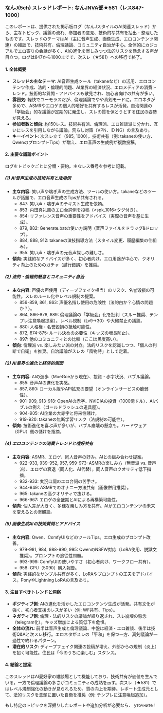 ### なんJ(5ch) スレッドレポート: なんJNVA部★581（レス847-1000）

このレポートは、提供された掲示板ログ（なんJスタイルのAI関連スレッド）から、主なトピック、議論の流れ、参加者の意見、技術的な共有を抽出・整理したものです。スレッドのテーマはAI（主に音声生成、画像生成、エロコンテンツ関連）の雑談で、技術共有、倫理議論、コミュニティ自治が中心。全体的にカジュアルでエロ寄りの会話が多く、AIの進化を楽しみつつ法的リスクを懸念する声が目立つ。ログは847から1000までで、次スレ（★581）への移行で終了。

#### 1. 全体概要
- **スレッドの主なテーマ**: AI音声生成ツール（takaneなど）の活用、エロコンテンツ作成、法的・倫理的問題、AI業界の経済状況、エロメディアの消費トレンド。技術的な質問・アドバイスも散見され、初心者向けの共有が多い。
- **雰囲気**: 軽快でユーモラスだが、倫理議論でやや真剣モードに。エロネタが多めで、ASMRやエロゲの個人的嗜好を共有するレスが活発。自治関連の「学級会」的な議論が定期的に発生し、スレの質を保とうとする住民の姿勢が見える。
- **参加者数と傾向**: 約150レス。技術共有派、倫理派、エロ雑談派に分かれ、互いにレスを引用しながら議論。荒らし対策（VPN、ID NG）の言及あり。
- **キーイベント**: 次スレ立て（985, 1000）。技術共有（例: takaneの使い方、QwenのプロンプトTips）が増え、エロ音声の生成例が複数投稿。

#### 2. 主要な議論ポイント
ログをトピックごとに分類・要約。主なレス番号を参考に記載。

##### (1) AI音声生成の技術共有と活用例
- **主な内容**: 笑い声や喘ぎ声の生成方法、ツールの使い方。takaneなどのツールが話題で、エロ音声生成のTipsが共有される。
  - 847: 笑い声・喘ぎ声のテキスト生成を依頼。
  - 853: 内田真礼風のエロ台詞例を投稿（<spk_1016>タグ付き）。
  - 854: リファレンス音声の重要性をアドバイス（実際の音声を基に生成）。
  - 879, 882: Generate.batの使い方説明（音声ファイルをドラッグ&ドロップ）。
  - 884, 888, 912: takaneの演技指導方法（スタイル変更、履歴編集の仕組み）。
  - 955: 笑い声・喘ぎ声の元音声探しの難しさ。
- **傾向**: 実践的なアドバイスが多く、初心者向け。エロ用途が中心で、クオリティ向上のためのガチャ（試行錯誤）を推奨。

##### (2) 法的・倫理的懸念とコミュニティ自治
- **主な内容**: 声優の声使用（ディープフェイク相当）のリスク、名誉毀損の可能性。スレのルール化やレベル規制の提案。
  - 856-859, 861, 863: 声優名指し使用の危険性（法的白か？心情の問題か？）。
  - 864, 866-878, 889: 倫理議論の「学級会」化を批判（スルー推奨、テンプレ注意喚起提案）。レベル規制（Lv9→30）や大砲禁止の議論。
  - 880: 人格権・名誉毀損の抵触可能性。
  - 872, 874-875: ルール決めの必要性（キッズの増長防止）。
  - 897: 他のコミュニティとの比較（ここは民度高い）。
- **傾向**: 倫理派 vs. 楽しみたい派の対立。法的リスクを認識しつつ、「個人の判断で自衛」を推奨。自治議論がスレの「風物詩」として定着。

##### (3) AI業界の進化と経済的側面
- **主な内容**: AIの進歩（MoeGoeから現在）、投資・赤字状況、バブル議論。
  - 855: 音声AIの進化を実感。
  - 857, 860: ローカル版やAPI拡充の要望（オンラインサービスの脆弱性）。
  - 901-909, 913-918: OpenAIの赤字、NVIDIAの投資（1000億ドル）、AIバブルの例え（ゴールドラッシュの道具屋）。
  - 904-905: AI企業の大赤字と将来性賭け。
  - 919-920: takaneの無断学習リスク（法規制の可能性）。
- **傾向**: 技術進化を喜ぶ声が多いが、バブル崩壊の懸念も。ハードウェア（GPU）側の儲けを指摘。

##### (4) エロコンテンツの消費トレンドと嗜好共有
- **主な内容**: ASMR、エロゲ、同人音声の好み。AIとの組み合わせ提案。
  - 922-933, 939-952, 957, 959-973: ASMRの楽しみ方（無音派 vs. 音声派）、エロゲの衰退（同人化、AI代替）。同人音声のクオリティ低下指摘。
  - 932-933: 実況口調のエロ台詞の苦手さ。
  - 944-949: ASMRでのオナニー方法共有（画像併用推奨）。
  - 965: takaneの高クオリティで抜ける。
  - 966-967: エロゲの全盛期とAIによる再構築可能性。
- **傾向**: 個人差が大きく、多様な楽しみ方を共有。AIがエロコンテンツの未来を変えるとの楽観論。

##### (5) 画像生成AIの技術質問とアドバイス
- **主な内容**: Qwen、ComfyUIなどのツールTips。エロ生成のプロンプト改善。
  - 979-981, 984, 988-990, 995: QwenのNSFW対応（LoRA使用、脱獄文推奨）。プロンプトの追従性問題。
  - 993-999: ComfyUIの使いやすさ（初心者向け、ワークフロー共有）。
  - 958: GPU（5090）購入報告。
- **傾向**: 実践的なサンプル共有が多く、LoRAやプロンプトの工夫をアドバイス。PonyやLightning LoRAの言及あり。

#### 3. 注目すべきトレンドと洞察
- **ポジティブ側**: AIの進化を活かしたエロコンテンツ生成が活発。共有文化が強く、初心者支援のレスが多い（例: WF共有、Tips）。
- **ネガティブ側**: 倫理・法的リスクの議論が繰り返され、スレ崩壊の懸念（telegram化）。キッズ増加による質低下を危惧。
- **全体の流れ**: 前半は音声生成と倫理議論、中盤は経済・エロ雑談、後半は技術Q&Aと次スレ移行。エロネタがスレの「平和」を保つ一方、真剣議論が一過性で終わるパターン。
- **潜在的リスク**: ディープフェイク関連の投稿が増え、外部からの規制（炎上）を招く可能性。住民は「今のうちに楽しむ」スタンス。

#### 4. 結論と提案
このスレッドはAI愛好家の雑談場として機能しており、技術共有が価値を生んでいる。一方で倫理議論の多さがコミュニティの成熟を示す。次スレ（★581）ではレベル規制強化の動きが見られるため、質の向上を期待。レポート生成元として、法的リスクを念頭に置いた自衛を推奨（例: テンプレに注意喚起追加）。

もし特定のトピックを深掘りしたレポートや追加分析が必要なら、 уточните！